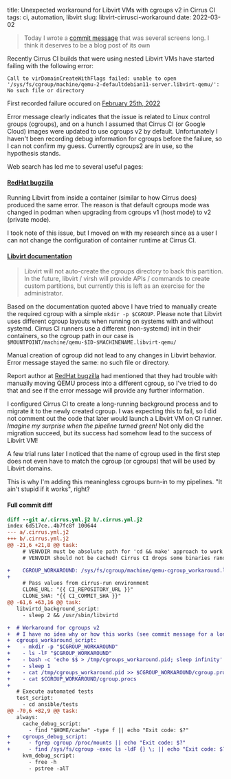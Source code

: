 title: Unexpected workaround for Libvirt VMs with cgroups v2 in Cirrus CI
tags: ci, automation, libvirt
slug: libvirt-cirrusci-workaround
date: 2022-03-02

> Today I wrote a [commit message] that was several screens long.
> I think it deserves to be a blog post of its own

[commit message]: https://gitlab.com/sio/server_common/-/commit/5777cfae5446e7056fd95408c10e5273cd6529fd

Recently Cirrus CI builds that were using nested Libvirt VMs have started
failing with the following error:

    Call to virDomainCreateWithFlags failed: unable to open
    '/sys/fs/cgroup/machine/qemu-2-defaultdebian11-server.libvirt-qemu/':
    No such file or directory

First recorded failure occured on
[February 25th, 2022](https://cirrus-ci.com/task/5115427394158592)

Error message clearly indicates that the issue is related to Linux control
groups (cgroups), and on a hunch I assumed that Cirrus CI (or Google Cloud)
images were updated to use cgroups v2 by default. Unfortunately I haven't
been recording debug information for cgroups before the failure, so I can
not confirm my guess. Currently cgroups2 are in use, so the hypothesis stands.

Web search has led me to several useful pages:

[redhat]: https://bugzilla.redhat.com/show_bug.cgi?id=1985377#c1
[docs]: https://libvirt.org/cgroups.html

#### [RedHat bugzilla][redhat]

Running Libvirt from inside a container (similar to how Cirrus does) produced
the same error.  The reason is that default cgroups mode was changed in podman
when upgrading from cgroups v1 (host mode) to v2 (private mode).

I took note of this issue, but I moved on with my research since as a user
I can not change the configuration of container runtime at Cirrus CI.

#### [Libvirt documentation][docs]

> Libvirt will not auto-create the cgroups directory to back this
> partition. In the future, libvirt / virsh will provide APIs / commands
> to create custom partitions, but currently this is left as an exercise
> for the administrator.

Based on the documentation quoted above I have tried to manually create
the required cgroup with a simple `mkdir -p $CGROUP`. Please note that
Libvirt uses different cgroup layouts when running on systems with and
without systemd. Cirrus CI runners use a different (non-systemd) init in
their containers, so the cgroup path in our case is
`$MOUNTPOINT/machine/qemu-$ID-$MACHINENAME.libvirt-qemu/`

Manual creation of cgroup did not lead to any changes in Libvirt behavior.
Error message stayed the same: no such file or directory.

Report author at [RedHat bugzilla][redhat] had mentioned that they had trouble
with manually moving QEMU process into a different cgroup, so I've tried to do
that and see if the error message will provide any further information.

I configured Cirrus CI to create a long-running background process and to
migrate it to the newly created cgroup. I was expecting this to fail, so I
did not comment out the code that later would launch a Libvirt VM on CI
runner. *Imagine my surprise when the pipeline turned green!* Not only did
the migration succeed, but its success had somehow lead to the success of
Libvirt VM!

A few trial runs later I noticed that the name of cgroup used in the first
step does not even have to match the cgroup (or cgroups) that will be used
by Libvirt domains.

This is why I'm adding this meaningless cgroups burn-in to my pipelines.
"It ain't stupid if it works", right?

#### Full commit diff

```diff
diff --git a/.cirrus.yml.j2 b/.cirrus.yml.j2
index 6d517ce..4b7fc8f 100644
--- a/.cirrus.yml.j2
+++ b/.cirrus.yml.j2
@@ -21,6 +21,8 @@ task:
     # VENVDIR must be absolute path for 'cd && make' approach to work
     # VENVDIR should not be cached! Cirrus CI drops some binaries randomly

+    CGROUP_WORKAROUND: /sys/fs/cgroup/machine/qemu-cgroup_workaround.libvirt-qemu
+
     # Pass values from cirrus-run environment
     CLONE_URL: "{{ CI_REPOSITORY_URL }}"
     CLONE_SHA: "{{ CI_COMMIT_SHA }}"
@@ -61,6 +63,16 @@ task:
   libvirtd_background_script:
     - sleep 2 && /usr/sbin/libvirtd

+  # Workaround for cgroups v2
+  # I have no idea why or how this works (see commit message for a longer rant)
+  cgroups_workaround_script:
+    - mkdir -p "$CGROUP_WORKAROUND"
+    - ls -lF "$CGROUP_WORKAROUND"
+    - bash -c 'echo $$ > /tmp/cgroups_workaround.pid; sleep infinity' &
+    - sleep 1
+    - cat /tmp/cgroups_workaround.pid >> $CGROUP_WORKAROUND/cgroup.procs
+    - cat $CGROUP_WORKAROUND/cgroup.procs
+
   # Execute automated tests
   test_script:
     - cd ansible/tests
@@ -70,6 +82,9 @@ task:
   always:
     cache_debug_script:
       - find "$HOME/cache" -type f || echo "Exit code: $?"
+    cgroups_debug_script:
+      - fgrep cgroup /proc/mounts || echo "Exit code: $?"
+      - find /sys/fs/cgroup -exec ls -ldF {} \; || echo "Exit code: $?"
     kvm_debug_script:
       - free -h
       - pstree -alT
```
